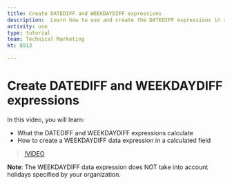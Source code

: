 ```yaml
---
title: Create DATEDIFF and WEEKDAYDIFF expressions
description:  Learn how to use and create the DATEDIFF expressions in a calculated field in Adobe Workfront.
activity: use
type: tutorial
team: Technical Marketing
kt: 8913

---
```

# Create DATEDIFF and WEEKDAYDIFF expressions

In this video, you will learn:

* What the DATEDIFF and WEEKDAYDIFF expressions calculate
* How to create a WEEKDAYDIFF data expression in a calculated field

>[!VIDEO](https://video.tv.adobe.com/v/335176/?quality=12)

**Note**: The WEEKDAYDIFF data expression does NOT take into account holidays specified by your organization.
